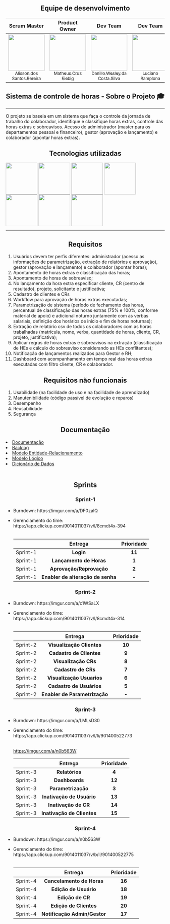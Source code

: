 <!DOCTYPE html>
<html lang="en" data-color-mode="auto" data-light-theme="light" data-dark-theme="dark" data-a11y-animated-images="system">
  <head>

 <h2 align="center">Equipe de desenvolvimento</h2>
    
| **Scrum Master**        | **Product Owner**    |**Dev Team**        | **Dev Team**    | **Dev Team**        |**Dev Team**    |
| :-------------: | :-------------: |:-------------: | :-------------: |:-------------: | :-------------: |
| [<img src="https://avatars.githubusercontent.com/u/111581261?v=4"  width=115><br><sub>Alisson dos Santos Pereira</sub>](https://github.com/4l1son) |   [<img src="https://avatars.githubusercontent.com/u/61194755?v=4" width=115><br><sub>Matheus Cruz Fiebig</sub>](https://github.com/matheus-fiebig)   | [<img src="https://avatars.githubusercontent.com/u/111617208?v=4" width=115><br><sub>Danillo Wesley da Costa Silva</sub>](https://github.com/zZzidanillo) | [<img src="https://avatars.githubusercontent.com/u/102562662?v=4" width=115><br><sub>Luciano Pamplona</sub>](https://github.com/lucianonps) | [<img src="https://avatars.githubusercontent.com/u/111614619?v=4" width=115><br><sub>Wagner de Deus Silva Junior</sub>](https://github.com/wdeus) | [<img src="https://avatars.githubusercontent.com/u/99774131?v=4" width=115><br><sub>Lucas Caetano da Silva</sub>](https://github.com/L0uks)


<h2  align="center">Sistema de controle de horas - Sobre o Projeto 🎓</h2>
<hr>
<p align="left">O projeto se baseia em um sistema que faça o controle da jornada de trabalho do colaborador, identifique e classifique horas extras, controle das horas extras e sobreavisos. Acesso de administrador (master para os departamentos pessoal e financeiro), gestor (aprovação e lançamento) e colaborador (apontar horas extras).</p>





<h2 align="center">Tecnologias utilizadas</h2>

<div style="display: inline_block">
<img align="center" src="https://cdn.jsdelivr.net/gh/devicons/devicon/icons/java/java-original-wordmark.svg" width=100 />
<img align="center" src="https://cdn.jsdelivr.net/gh/devicons/devicon/icons/spring/spring-original-wordmark.svg" width=100 />
<img align="center" src="https://cdn.jsdelivr.net/npm/simple-icons@3.13.0/icons/apachemaven.svg" width=100 />
<img align="center" src="https://cdn.jsdelivr.net/gh/devicons/devicon/icons/mysql/mysql-plain-wordmark.svg" width=100>
<img align="center" src="https://cdn.jsdelivr.net/gh/devicons/devicon/icons/vuejs/vuejs-original-wordmark.svg" width=100>
<img align="center" src="https://cdn.jsdelivr.net/gh/devicons/devicon/icons/typescript/typescript-original.svg" width=100>
<img align="center" src="https://cdn.jsdelivr.net/gh/devicons/devicon/icons/css3/css3-plain-wordmark.svg" width=100 />
          

</div>


<hr>
<h2 align="center">Requisitos</h2>
<ol><li>Usuários devem ter perfis diferentes: administrador (acesso as informações de parametrização, extração de relatórios e aprovação), gestor (aprovação e lançamento) e colaborador (apontar horas);</li>
  <li>Apontamento de horas extras e classificação das horas;</li>
  <li>Apontamento de horas de sobreaviso;</li>
  <li>No lançamento da hora extra especificar cliente, CR (centro de resultado), projeto, solicitante e justificativa;</li>
  <li>Cadastro de clientes e CRs</li>
  <li>Workflow para aprovação de horas extras executadas;</li>
  <li>Parametrização de sistema (período de fechamento das horas, percentual de classificação das horas extras (75% e 100%, conforme material de apoio) e adicional noturno juntamente com as verbas salariais, definição dos horários de início e fim de horas noturnas);</li>
  <li>Extração de relatório csv de todos os colaboradores com as horas trabalhadas (matrícula, nome, verba, quantidade de horas, cliente, CR, projeto, justificativa);</li>
  <li>Aplicar regras de horas extras e sobreavisos na extração (classificação de HEs e cálculo do sobreaviso considerando as HEs conflitantes);</li>
  <li>Notificação de lançamentos realizados para Gestor e RH;</li>
  <li>Dashboard com acompanhamento em tempo real das horas extras executadas com filtro cliente, CR e colaborador.</li>
  </ol>
    <h2 align="center">Requisitos não funcionais</h2>
    <ol>
      <li>Usabilidade (na facilidade de uso e na facilidade de aprendizado)</li>
      <li>Manutenibilidade (código passível de evolução e reparos)</li>
      <li>Desempenho</li>
      <li>Reusabilidade</li>
      <li>Segurança</li>
    </ol>
   
   <h2 align="center">Documentação</h2>
   <li><a href="https://github.com/api-3sem-pixel-api/api/blob/develop/assets/Documenta%C3%A7%C3%A3o.pdf"> Documentação </a></li>
   <li><a href="https://github.com/api-3sem-pixel-api/api/blob/develop/assets/backlog.png"> Backlog </a></li>
   <li><a href="https://github.com/api-3sem-pixel-api/api/blob/develop/assets/MER.png">Modelo Entidade-Relacionamento</a></li>
   <li><a href="https://github.com/api-3sem-pixel-api/api/blob/develop/assets/ModeloLogico.jpeg">Modelo Lógico</a></li>
   <li><a href="https://github.com/api-3sem-pixel-api/api/blob/develop/assets/DicionarioDados.pdf">Dicionário de Dados</a></li>
   <br>
   
   <h2 align="center">Sprints</h2>
   <h3 align="center">Sprint-1</h3>
   <ul>
     <li>Burndown: https://imgur.com/a/DF0zaIQ</li>
   </ul>
   <ul> 
   <li> Gerenciamento do time: https://app.clickup.com/9014011037/v/l/8cmdt4x-394</li>
   <br>
   
    
|      | **Entrega**    |**Prioridade**  |   
| :-------------: | :-------------: |:-------------: | 
|   Sprint-1    |      **Login**           |   **11**              |
|   Sprint-1    |      **Lançamento de Horas** | **1** |
|   Sprint-1    |      **Aprovação/Reprovação** | **2** |
|   Sprint-1    |      **Enabler de alteração de senha** | **-** |
   </ul>
   
   <h3 align="center">Sprint-2</h3>
   <ul>
     <li>Burndown: https://imgur.com/a/c1WSaLX</li>
   </ul>
   <ul>
   <li> Gerenciamento do time: https://app.clickup.com/9014011037/v/l/8cmdt4x-314</li>
   <br>

|      | **Entrega**    |**Prioridade**  |   
| :-------------: | :-------------: |:-------------: | 
|   Sprint-2    |      **Visualização Clientes**           |   **10**              |
|   Sprint-2    |      **Cadastro de Clientes** | **9** |
|   Sprint-2    |      **Visualização CRs** | **8** |
|   Sprint-2    |      **Cadastro de CRs** | **7** |
|   Sprint-2    |      **Visualização Usuarios** | **6** |
|   Sprint-2    |      **Cadastro de Usuários** | **5** |
|   Sprint-2    |      **Enabler de Parametrização** | **-** |
   </ul>
   
   <h3 align="center">Sprint-3</h3>
   <ul>
     <li>Burndown: https://imgur.com/a/LMLsD30</li>
   </ul>
   <ul>
   <li> Gerenciamento do time: https://app.clickup.com/9014011037/v/l/li/901400522773</li>
   <br>

https://imgur.com/a/n0b563W   
       

|      | **Entrega**    |**Prioridade**  |   
| :-------------: | :-------------: |:-------------: | 
|   Sprint-3    |      **Relatórios**           |   **4**              |
|   Sprint-3    |      **Dashboards** | **12** |
|   Sprint-3    |      **Parametrização** | **3** |
|   Sprint-3    |      **Inativação de Usuário** | **13** |
|   Sprint-3    |      **Inativação de CR** | **14** |
|   Sprint-3    |      **Inativação de Clientes** | **15** |
   </ul>
   
   <h3 align="center">Sprint-4</h3>
   <ul>
     <li>Burndown: https://imgur.com/a/n0b563W   </li>
   </ul>
   <ul>
   <li> Gerenciamento do time: https://app.clickup.com/9014011037/v/b/li/901400522775</li>
   <br>

|      | **Entrega**    |**Prioridade**  |   
| :-------------: | :-------------: |:-------------: | 
|   Sprint-4    |      **Cancelamento de Horas**           |   **16**              |
|   Sprint-4    |      **Edição de Usuário**          |   **18**              |
|   Sprint-4    |      **Edição de CR**          |   **19**              |
|   Sprint-4    |      **Edição de Clientes**          |   **20**              |
|   Sprint-4    |      **Notificação Admin/Gestor**          |   **17**              |
   </ul>
